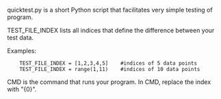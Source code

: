 
quicktest.py is a short Python script that facilitates very simple testing of program.

TEST_FILE_INDEX lists all indices that define the difference between your test data. 

Examples:

```
	TEST_FILE_INDEX = [1,2,3,4,5]    #indices of 5 data points
	TEST_FILE_INDEX = range(1,11)    #indices of 10 data points	
```

CMD is the command that runs your program.  In CMD, replace the index with "{0}".

